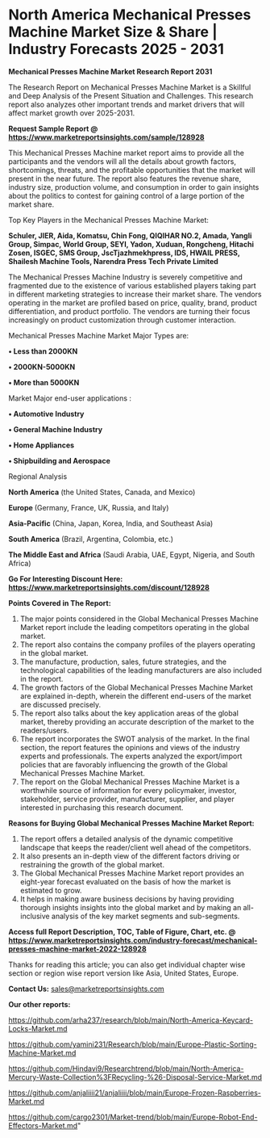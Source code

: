 # North America Mechanical Presses Machine Market Size & Share | Industry Forecasts 2025 - 2031

<strong>Mechanical Presses Machine Market Research Report 2031</strong>

The Research Report on Mechanical Presses Machine Market is a Skillful and Deep Analysis of the Present Situation and Challenges. This research report also analyzes other important trends and market drivers that will affect market growth over 2025-2031.

<strong>Request Sample Report @ <a href=https://www.marketreportsinsights.com/sample/128928>https://www.marketreportsinsights.com/sample/128928</a></strong>

This Mechanical Presses Machine market report aims to provide all the participants and the vendors will all the details about growth factors, shortcomings, threats, and the profitable opportunities that the market will present in the near future. The report also features the revenue share, industry size, production volume, and consumption in order to gain insights about the politics to contest for gaining control of a large portion of the market share.

Top Key Players in the Mechanical Presses Machine Market:

<strong>Schuler, JIER, Aida, Komatsu, Chin Fong, QIQIHAR NO.2, Amada, Yangli Group, Simpac, World Group, SEYI, Yadon, Xuduan, Rongcheng, Hitachi Zosen, ISGEC, SMS Group, JscTjazhmekhpress, IDS, HWAIL PRESS, Shailesh Machine Tools, Narendra Press Tech Private Limited</strong>

The Mechanical Presses Machine Industry is severely competitive and fragmented due to the existence of various established players taking part in different marketing strategies to increase their market share. The vendors operating in the market are profiled based on price, quality, brand, product differentiation, and product portfolio. The vendors are turning their focus increasingly on product customization through customer interaction.

Mechanical Presses Machine Market Major Types are:

<strong>• Less than 2000KN

• 2000KN-5000KN

• More than 5000KN</strong>

Market Major end-user applications :

<strong>• Automotive Industry

• General Machine Industry

• Home Appliances

• Shipbuilding and Aerospace</strong>

Regional Analysis

</u><strong><b>North America</b></strong> (the United States, Canada, and Mexico)

<strong><b>Europe </b></strong>(Germany, France, UK, Russia, and Italy)

<strong><b>Asia-Pacific</b></strong> (China, Japan, Korea, India, and Southeast Asia)

<strong><b>South America</b></strong> (Brazil, Argentina, Colombia, etc.)

<strong><b>The Middle East and Africa</b></strong> (Saudi Arabia, UAE, Egypt, Nigeria, and South Africa)

<strong>Go For Interesting Discount Here: <a href=https://www.marketreportsinsights.com/discount/128928>https://www.marketreportsinsights.com/discount/128928</a></strong>

<strong>Points Covered in The Report:</strong>
<ol>
  <li>The major points considered in the Global Mechanical Presses Machine Market report include the leading competitors operating in the global market.</li>
  <li>The report also contains the company profiles of the players operating in the global market.</li>
  <li>The manufacture, production, sales, future strategies, and the technological capabilities of the leading manufacturers are also included in the report.</li>
  <li>The growth factors of the Global Mechanical Presses Machine Market are explained in-depth, wherein the different end-users of the market are discussed precisely.</li>
  <li>The report also talks about the key application areas of the global market, thereby providing an accurate description of the market to the readers/users.</li>
  <li>The report incorporates the SWOT analysis of the market. In the final section, the report features the opinions and views of the industry experts and professionals. The experts analyzed the export/import policies that are favorably influencing the growth of the Global Mechanical Presses Machine Market.</li>
  <li>The report on the Global Mechanical Presses Machine Market is a worthwhile source of information for every policymaker, investor, stakeholder, service provider, manufacturer, supplier, and player interested in purchasing this research document.</li>
</ol>
<strong>Reasons for Buying Global Mechanical Presses Machine Market Report:</strong>

<ol>
  <li>The report offers a detailed analysis of the dynamic competitive landscape that keeps the reader/client well ahead of the competitors.</li>
  <li>It also presents an in-depth view of the different factors driving or restraining the growth of the global market.</li>
  <li>The Global Mechanical Presses Machine Market report provides an eight-year forecast evaluated on the basis of how the market is estimated to grow.</li>
  <li>It helps in making aware business decisions by having providing thorough insights insights into the global market and by making an all-inclusive analysis of the key market segments and sub-segments.</li>
</ol>
<strong>Access full Report Description, TOC, Table of Figure, Chart, etc. @ <a href=https://www.marketreportsinsights.com/industry-forecast/mechanical-presses-machine-market-2022-128928>https://www.marketreportsinsights.com/industry-forecast/mechanical-presses-machine-market-2022-128928</a></strong>


Thanks for reading this article; you can also get individual chapter wise section or region wise report version like Asia, United States, Europe.

<strong>Contact Us:</strong>
sales@marketreportsinsights.com

<strong>Our other reports:</strong>

<a href=https://github.com/arha237/research/blob/main/North-America-Keycard-Locks-Market.md>https://github.com/arha237/research/blob/main/North-America-Keycard-Locks-Market.md</a>

<a href=https://github.com/yamini231/Research/blob/main/Europe-Plastic-Sorting-Machine-Market.md>https://github.com/yamini231/Research/blob/main/Europe-Plastic-Sorting-Machine-Market.md</a>

<a href=https://github.com/Hindavi9/Researchtrend/blob/main/North-America-Mercury-Waste-Collection%3FRecycling-%26-Disposal-Service-Market.md>https://github.com/Hindavi9/Researchtrend/blob/main/North-America-Mercury-Waste-Collection%3FRecycling-%26-Disposal-Service-Market.md</a>

<a href=https://github.com/anjaliiii21/anjaliiii/blob/main/Europe-Frozen-Raspberries-Market.md>https://github.com/anjaliiii21/anjaliiii/blob/main/Europe-Frozen-Raspberries-Market.md</a>

<a href=https://github.com/cargo2301/Market-trend/blob/main/Europe-Robot-End-Effectors-Market.md>https://github.com/cargo2301/Market-trend/blob/main/Europe-Robot-End-Effectors-Market.md</a>"
